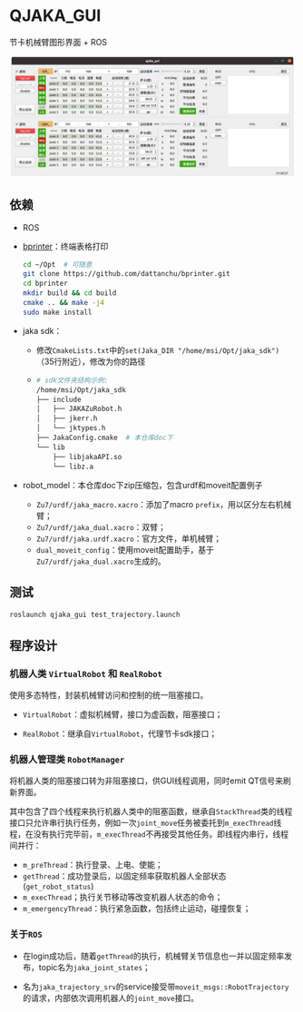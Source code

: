 # QJAKA_GUI

节卡机械臂图形界面 + ROS

![gui_snap](doc/gui_snap.png)

## 依赖

- ROS

- [bprinter](https://github.com/dattanchu/bprinter)：终端表格打印

  ```bash
  cd ~/Opt  # 可随意
  git clone https://github.com/dattanchu/bprinter.git
  cd bprinter
  mkdir build && cd build
  cmake .. && make -j4
  sudo make install
  ```

- jaka sdk：

  - 修改`CmakeLists.txt`中的`set(Jaka_DIR "/home/msi/Opt/jaka_sdk")`（35行附近），修改为你的路径

  - ```bash
    # sdk文件夹结构示例:
    /home/msi/Opt/jaka_sdk
    ├── include
    │   ├── JAKAZuRobot.h
    │   ├── jkerr.h
    │   └── jktypes.h
    ├── JakaConfig.cmake  # 本仓库doc下
    └── lib
        ├── libjakaAPI.so
        └── libz.a
    ```

- robot_model：本仓库doc下zip压缩包，包含urdf和moveit配置例子
  - `Zu7/urdf/jaka_macro.xacro`：添加了macro `prefix`，用以区分左右机械臂；
  - `Zu7/urdf/jaka_dual.xacro`：双臂；
  - `Zu7/urdf/jaka.urdf.xacro`：官方文件，单机械臂；
  - `dual_moveit_config`：使用moveit配置助手，基于`Zu7/urdf/jaka_dual.xacro`生成的。

## 测试

```bash
roslaunch qjaka_gui test_trajectory.launch
```

## 程序设计

### 机器人类 `VirtualRobot` 和 `RealRobot`

使用多态特性，封装机械臂访问和控制的统一阻塞接口。

- `VirtualRobot`：虚拟机械臂，接口为虚函数，阻塞接口；

- `RealRobot`：继承自`VirtualRobot`，代理节卡sdk接口；

### 机器人管理类 `RobotManager`

将机器人类的阻塞接口转为非阻塞接口，供GUI线程调用，同时emit QT信号来刷新界面。

其中包含了四个线程来执行机器人类中的阻塞函数，继承自`StackThread`类的线程接口只允许串行执行任务，例如一次`joint_move`任务被委托到`m_execThread`线程，在没有执行完毕前，`m_execThread`不再接受其他任务。即线程内串行，线程间并行：

- `m_preThread`：执行登录、上电、使能；
- `getThread`：成功登录后，以固定频率获取机器人全部状态(`get_robot_status`)
- `m_execThread`；执行关节移动等改变机器人状态的命令；
- `m_emergencyThread`：执行紧急函数，包括终止运动，碰撞恢复；

### 关于`ROS`

- 在login成功后，随着`getThread`的执行，机械臂关节信息也一并以固定频率发布，topic名为`jaka_joint_states`；

- 名为`jaka_trajectory_srv`的service接受带`moveit_msgs::RobotTrajectory`的请求，内部依次调用机器人的`joint_move`接口。

